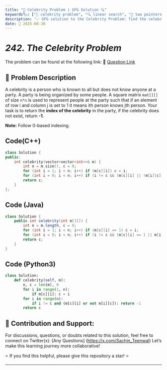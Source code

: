 ```yaml
---
title: "🌟 Celebrity Problem | GFG Solution 🔍"
keywords🏷️: ["🌟 celebrity problem", "🔍 linear search", "📍 two pointers", "📈 matrix traversal", "📘 GFG", "🏁 competitive programming", "📚 DSA"]
description: "✅ GFG solution to the Celebrity Problem: find the celebrity in a party using optimal linear elimination technique. 🚀"
date: 📅 2025-08-30
---
```


# *242. The Celebrity Problem*

The problem can be found at the following link: 🔗 [Question Link](https://www.geeksforgeeks.org/problems/the-celebrity-problem/1)

## **🧩 Problem Description**

A celebrity is a person who is known to all but does not know anyone at a party. A party is being organized by some people. A square matrix `mat[][]` of size `n*n` is used to represent people at the party such that if an element of row i and column j is set to 1 it means ith person knows jth person. Your task is to return the **index of the celebrity** in the party, if the celebrity does not exist, return **-1**.

**Note:** Follow 0-based indexing.


## Code(C++)
```cpp
class Solution {
public:
    int celebrity(vector<vector<int>>& m) {
        int n = m.size(), c = 0;
        for (int i = 1; i < n; i++) if (m[c][i]) c = i;
        for (int i = 0; i < n; i++) if (i != c && (m[c][i] || !m[i][c])) return -1;
        return c;
    }
};
```

## Code (Java)

```java
class Solution {
    public int celebrity(int m[][]) {
        int n = m.length, c = 0;
        for (int i = 1; i < n; i++) if (m[c][i] == 1) c = i;
        for (int i = 0; i < n; i++) if (i != c && (m[c][i] == 1 || m[i][c] == 0)) return -1;
        return c;
    }
}
```

## Code (Python3)

```python
class Solution:
    def celebrity(self, m):
        n, c = len(m), 0
        for i in range(1, n):
            if m[c][i]: c = i
        for i in range(n):
            if i != c and (m[c][i] or not m[i][c]): return -1
        return c
```



## 🎯 **Contribution and Support:**

For discussions, questions, or doubts related to this solution, feel free to connect on Twitter(x): [Any Questions] (https://x.com/Sachin_Teenwal) Let’s make this learning journey more collaborative!

⭐ If you find this helpful, please give this repository a star! ⭐

---
